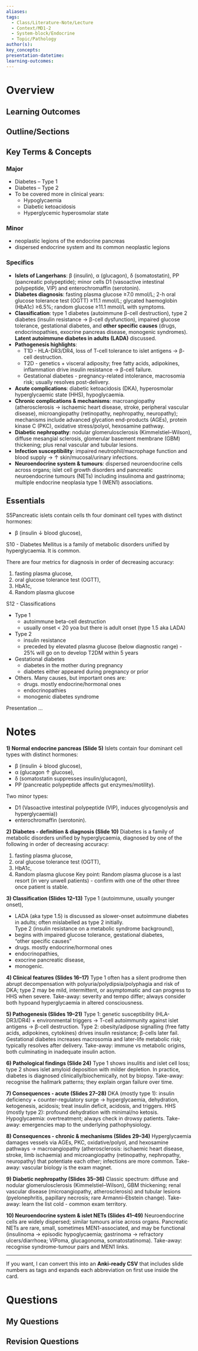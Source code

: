 ```yaml
---
aliases:
tags:
  - Class/Literature-Note/Lecture
  - Context/MD1-2
  - System-block/Endocrine
  - Topic/Pathology
author(s):
key_concepts:
presentation-datetime:
learning-outcomes:
---
```



# Overview
## Learning Outcomes

## Outline/Sections

## Key Terms & Concepts

### Major
- Diabetes – Type 1
- Diabetes – Type 2
- To be covered more in clinical years:
	- Hypoglycaemia
	- Diabetic ketoacidosis
	- Hyperglycemic hyperosmolar state
### Minor
- neoplastic legions of the endocrine pancreas
- dispersed endocrine system and its common neoplastic legions

### Specifics

* **Islets of Langerhans**: β (insulin), α (glucagon), δ (somatostatin), PP (pancreatic polypeptide); minor cells D1 (vasoactive intestinal polypeptide, VIP) and enterochromaffin (serotonin). 
* **Diabetes diagnosis**: fasting plasma glucose ≥7.0 mmol/L; 2-h oral glucose tolerance test (OGTT) ≥11.1 mmol/L; glycated haemoglobin (HbA1c) ≥6.5%; random glucose ≥11.1 mmol/L with symptoms. 
* **Classification**: type 1 diabetes (autoimmune β-cell destruction), type 2 diabetes (insulin resistance → β-cell dysfunction), impaired glucose tolerance, gestational diabetes, and **other specific causes** (drugs, endocrinopathies, exocrine pancreas disease, monogenic syndromes). **Latent autoimmune diabetes in adults (LADA)** discussed.    
* **Pathogenesis highlights**:
  - T1D - HLA-DR3/DR4, loss of T-cell tolerance to islet antigens → β-cell destruction.
  - T2D - genetics + visceral adiposity; free fatty acids, adipokines, inflammation drive insulin resistance → β-cell failure.
  - Gestational diabetes - pregnancy-related intolerance, macrosomia risk; usually resolves post-delivery.   
* **Acute complications**: diabetic ketoacidosis (DKA), hyperosmolar hyperglycaemic state (HHS), hypoglycaemia.   
* **Chronic complications & mechanisms**: macroangiopathy (atherosclerosis → ischaemic heart disease, stroke, peripheral vascular disease), microangiopathy (retinopathy, nephropathy, neuropathy); mechanisms include advanced glycation end-products (AGEs), protein kinase C (PKC), oxidative stress/polyol, hexosamine pathway.   
* **Diabetic nephropathy**: nodular glomerulosclerosis (Kimmelstiel–Wilson), diffuse mesangial sclerosis, glomerular basement membrane (GBM) thickening; plus renal vascular and tubular lesions. 
* **Infection susceptibility**: impaired neutrophil/macrophage function and blood supply → ↑ skin/mucosal/urinary infections. 
* **Neuroendocrine system & tumours**: dispersed neuroendocrine cells across organs; islet cell growth disorders and pancreatic neuroendocrine tumours (NETs) including insulinoma and gastrinoma; multiple endocrine neoplasia type 1 (MEN1) associations.   


## Essentials

S5Pancreatic islets contain cells th four dominant cell types with distinct hormones: 
- β (insulin ↓ blood glucose), 

S10 - Diabetes Mellitus is a family of metabolic disorders unified by hyperglycaemia. It is common.

There are four metrics for diagnosis in order of decreasing accuracy:
1. fasting plasma glucose, 
2. oral glucose tolerance test (OGTT), 
3. HbA1c,
4. Random plasma glucose

S12 - Classifications
- Type 1 
	- autoimmune beta-cell destruction
	- usually onset < 20 yoa but there is adult onset (type 1.5 aka LADA)
- Type 2 
	- insulin resistance
	- preceded by elevated plasma glucose (below diagnostic range) - 25% will go on to develop T2DM within 5 years
- Gestational diabetes
	- diabetes in the mother during pregnancy
	- diabetes either appeared during pregnancy or prior 
- Others. Many causes, but important ones are:
	- drugs. mostly endocrine/hormonal ones
	- endocrinopathies
	- monogenic diabetes syndrome

Presentation
...
# Notes

**1) Normal endocrine pancreas (Slide 5)**
Islets contain four dominant cell types with distinct hormones: 
- β (insulin ↓ blood glucose), 
- α (glucagon ↑ glucose), 
- δ (somatostatin suppresses insulin/glucagon), 
- PP (pancreatic polypeptide affects gut enzymes/motility). 

Two minor types: 
- D1 (Vasoactive intestinal polypeptide (VIP), induces glycogenolysis and hyperglycaemia)) 
- enterochromaffin (serotonin). 

**2) Diabetes - definition & diagnosis (Slide 10)**
Diabetes is a family of metabolic disorders unified by hyperglycaemia, diagnosed by one of the following in order of decreasing accuracy:
1. fasting plasma glucose, 
2. oral glucose tolerance test (OGTT), 
3. HbA1c,
4. Random plasma glucose 
Key point: Random plasma glucose is a last resort (in very unwell patients) - confirm with one of the other three once patient is stable.

**3) Classification (Slides 12–13)**
Type 1 (autoimmune, usually younger onset), 
- LADA (aka type 1.5) is discussed as slower-onset autoimmune diabetes in adults; often mislabelled as type 2 initially.   
Type 2 (insulin resistance on a metabolic syndrome background), 
- begins with impaired glucose tolerance, 
gestational diabetes,  
“other specific causes”
- drugs. mostly endocrine/hormonal ones
- endocrinopathies, 
- exocrine pancreatic disease, 
- monogenic. 

**4) Clinical features (Slides 16–17)**
Type 1 often has a silent prodrome then abrupt decompensation with polyuria/polydipsia/polyphagia and risk of DKA; type 2 may be mild, intermittent, or asymptomatic and can progress to HHS when severe. Take-away: severity and tempo differ; always consider both hypoand hyperglycaemia in altered consciousness.   

**5) Pathogenesis (Slides 19–21)**
Type 1: genetic susceptibility (HLA-DR3/DR4) + environmental triggers → T-cell autoimmunity against islet antigens → β-cell destruction. Type 2: obesity/adipose signalling (free fatty acids, adipokines, cytokines) drives insulin resistance; β-cells later fail. Gestational diabetes increases macrosomia and later-life metabolic risk; typically resolves after delivery. Take-away: immune vs metabolic origins, both culminating in inadequate insulin action.    

**6) Pathological findings (Slide 24)**
Type 1 shows insulitis and islet cell loss; type 2 shows islet amyloid deposition with milder depletion. In practice, diabetes is diagnosed clinically/biochemically, not by biopsy. Take-away: recognise the hallmark patterns; they explain organ failure over time.   

**7) Consequences - acute (Slides 27–28)**
DKA (mostly type 1): insulin deficiency + counter-regulatory surge → hyperglycaemia, dehydration, ketogenesis, acidosis; treat insulin deficit, acidosis, and triggers. HHS (mostly type 2): profound dehydration with minimal/no ketosis. Hypoglycaemia: overtreatment; always check in drowsy patients. Take-away: emergencies map to the underlying pathophysiology.   

**8) Consequences - chronic & mechanisms (Slides 29–34)**
Hyperglycaemia damages vessels via AGEs, PKC, oxidative/polyol, and hexosamine pathways → macroangiopathy (atherosclerosis: ischaemic heart disease, stroke, limb ischaemia) and microangiopathy (retinopathy, nephropathy, neuropathy) that potentiate each other; infections are more common. Take-away: vascular biology is the exam magnet.    

**9) Diabetic nephropathy (Slides 35–36)**
Classic spectrum: diffuse and nodular glomerulosclerosis (Kimmelstiel–Wilson), GBM thickening; renal vascular disease (microangiopathy, atherosclerosis) and tubular lesions (pyelonephritis, papillary necrosis; rare Armanni–Ebstein change). Take-away: learn the list cold - common exam territory.   

**10) Neuroendocrine system & islet NETs (Slides 41–49)**
Neuroendocrine cells are widely dispersed; similar tumours arise across organs. Pancreatic NETs are rare, small, sometimes MEN1-associated, and may be functional (insulinoma → episodic hypoglycaemia; gastrinoma → refractory ulcers/diarrhoea; VIPoma, glucagonoma, somatostatinoma). Take-away: recognise syndrome-tumour pairs and MEN1 links.    

---

If you want, I can convert this into an **Anki-ready CSV** that includes slide numbers as tags and expands each abbreviation on first use inside the card.

# Questions

## My Questions
## Revision Questions




